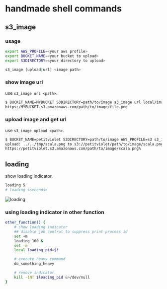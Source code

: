 # handmade shell commands 

## s3_image


### usage

```sh
export AWS_PROFILE=<your aws profile>
export BUCKET_NAME=<your bucket to upload>
export S3DIRECTORY=<your directory to upload>

s3_image [upload|url] <image path>
```

### show image url

use `s3_image url <path>`.

```sh
$ BUCKET_NAME=MYBUCKET S3DIRECTORY=path/to/image s3_image url local/image/file.png
https:/MYBUCKET.s3.amazonaws.com/path/to/image/file.png
```

### upload image and get url

use `s3_image upload <path>`.

```sh
$ BUCKET_NAME=petitviolet S3DIRECTORY=path/to/image AWS_PROFILE=s3 s3_image upload ~/tmp/scala.png
upload: ../../tmp/scala.png to s3://petitviolet/path/to/image/scala.png
https://petitviolet.s3.amazonaws.com/path/to/image/scala.png%
```

## loading

show loading indicator.

```sh
loading 5
# loading <seconds>
```

![loading](https://petitviolet.s3.amazonaws.com/public/image/loading_indicator.gif)

### using loading indicator in other function

```sh
other_function() {
    # show loading indicator
    ## disable job control to suppress print process id
    set +m
    loading 100 &
    set -m
    local loading_pid=$!

    # execute heavy command
    do_something_heavy

    # remove indicator 
    kill -INT $loading_pid &>/dev/null
}
```
